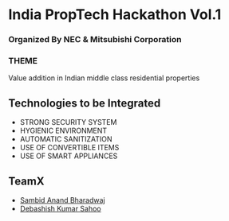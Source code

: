# India PropTech Hackathon Vol.1

### Organized By NEC & Mitsubishi Corporation

### THEME 

Value addition in Indian middle class residential properties
## Technologies to be Integrated

- STRONG SECURITY SYSTEM
- HYGIENIC ENVIRONMENT
- AUTOMATIC SANITIZATION
- USE OF CONVERTIBLE ITEMS
- USE OF SMART APPLIANCES

## TeamX
- [Sambid Anand Bharadwaj](https://github.com/sams14)
- [Debashish Kumar Sahoo](https://github.com/Debashish-hub)
